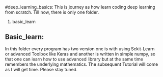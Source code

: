 #deep_learning_basics:
This is journey as how learn coding deep learning from scratch. Till now, there is only one folder.
1. basic_learn

## Basic_learn:
In this folder every program has two version one is with using Sckit-Learn or advanced Toolbox like Keras and another is written in simple numpy, so that one can learn how to use advanced library but at the same time remembers the underlying mathematics.
The subsequent Tutorial will come as I will get time. Please stay tuned.
